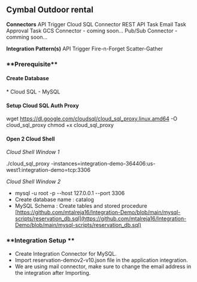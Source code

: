 <!-- Output copied to clipboard! -->

<!-- Yay, no errors, warnings, or alerts! -->

<h2>Cymbal Outdoor rental </h2>


**Connectors**
API Trigger
Cloud SQL Connector
REST API Task
Email Task 
Approval Task
GCS Connector - coming soon...
Pub/Sub Connector - comming soon...

**Integration Pattern(s)**
API Trigger
Fire-n-Forget
Scatter-Gather


<h3>**Prerequisite**</h3>


<h4>Create Database</h4>
* Cloud SQL - MySQL
<h4>Setup Cloud SQL Auth Proxy</h4>

wget https://dl.google.com/cloudsql/cloud_sql_proxy.linux.amd64 -O cloud_sql_proxy
chmod +x cloud_sql_proxy

<h4>Open 2 Cloud Shell</h4>

*Cloud Shell Window 1*

./cloud_sql_proxy -instances=integration-demo-364406:us-west1:integration-demo=tcp:3306

*Cloud Shell Window 2*

* mysql -u root -p --host 127.0.0.1 --port 3306 
* Create database name : catalog
* MySQL Schema : Create tables and stored procedure [https://github.com/mtalreja16/Integration-Demo/blob/main/mysql-scripts/reservation_db.sql](https://github.com/mtalreja16/Integration-Demo/blob/main/mysql-scripts/reservation_db.sql)

<h3>**Integration Setup **</h3>

* Create Integration Connector for MySQL.
* Import reservation-demov2-v10.json file in the application integration.
* We are using mail connector, make sure to change the email address in the integration after Importing.



